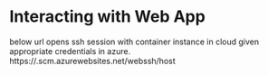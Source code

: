 # Interacting with Web App

below url opens ssh session with container instance in cloud given appropriate credentials in azure. 
https://<app-name>.scm.azurewebsites.net/webssh/host
